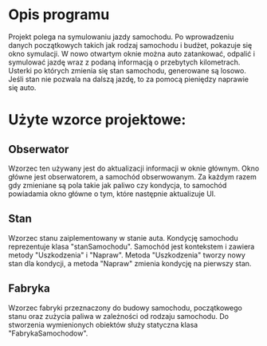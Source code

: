 # Opis programu

Projekt polega na symulowaniu jazdy samochodu. Po wprowadzeniu danych początkowych takich jak rodzaj samochodu i budżet, pokazuje się okno symulacji. W nowo otwartym oknie można auto zatankować, odpalić i symulować jazdę wraz z podaną informacją o przebytych kilometrach. Usterki po których zmienia się stan samochodu, generowane są losowo. Jeśli stan nie pozwala na dalszą jazdę, to za pomocą pieniędzy naprawie się auto.




# Użyte wzorce projektowe: 

## Obserwator

Wzorzec ten używany jest do aktualizacji informacji w oknie głównym. Okno główne jest obserwatorem, a samochód obserwowanym. Za każdym razem gdy zmieniane są pola takie jak paliwo czy kondycja, to samochód powiadamia okno główne o tym, które następnie aktualizuje UI.

## Stan
Wzorzec stanu zaiplementowany w stanie auta. Kondycję samochodu reprezentuje klasa "stanSamochodu". Samochód jest kontekstem i zawiera metody "Uszkodzenia" i "Napraw". Metoda "Uszkodzenia" tworzy nowy stan dla kondycji, a metoda "Napraw" zmienia kondycję na pierwszy stan.

## Fabryka
Wzorzec fabryki przeznaczony do budowy samochodu, początkowego stanu oraz zużycia paliwa w zależności od rodzaju samochodu. Do stworzenia wymienionych obiektów służy statyczna klasa "FabrykaSamochodow".
